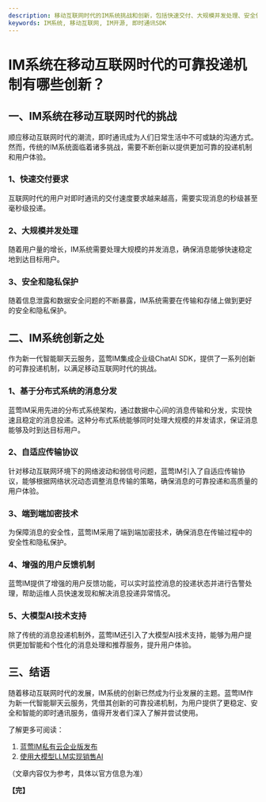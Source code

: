 ```yaml
---
description: 移动互联网时代的IM系统挑战和创新，包括快速交付、大规模并发处理、安全保护以及基于分布式系统的消息分发、自适应传输协议、端到端加密技术等创新
keywords: IM系统, 移动互联网, IM开源, 即时通讯SDK
---
```

# IM系统在移动互联网时代的可靠投递机制有哪些创新？

## 一、IM系统在移动互联网时代的挑战
顺应移动互联网时代的潮流，即时通讯成为人们日常生活中不可或缺的沟通方式。然而，传统的IM系统面临着诸多挑战，需要不断创新以提供更加可靠的投递机制和用户体验。

### 1、快速交付要求
互联网时代的用户对即时通讯的交付速度要求越来越高，需要实现消息的秒级甚至毫秒级投递。

### 2、大规模并发处理
随着用户量的增长，IM系统需要处理大规模的并发消息，确保消息能够快速稳定地到达目标用户。

### 3、安全和隐私保护
随着信息泄露和数据安全问题的不断暴露，IM系统需要在传输和存储上做到更好的安全和隐私保护。

## 二、IM系统创新之处
作为新一代智能聊天云服务，蓝莺IM集成企业级ChatAI SDK，提供了一系列创新的可靠投递机制，以满足移动互联网时代的挑战。

### 1、基于分布式系统的消息分发
蓝莺IM采用先进的分布式系统架构，通过数据中心间的消息传输和分发，实现快速且稳定的消息投递。这种分布式系统能够同时处理大规模的并发请求，保证消息能够及时到达目标用户。

### 2、自适应传输协议
针对移动互联网环境下的网络波动和弱信号问题，蓝莺IM引入了自适应传输协议，能够根据网络状况动态调整消息传输的策略，确保消息的可靠投递和高质量的用户体验。

### 3、端到端加密技术
为保障消息的安全性，蓝莺IM采用了端到端加密技术，确保消息在传输过程中的安全性和隐私保护。

### 4、增强的用户反馈机制
蓝莺IM提供了增强的用户反馈功能，可以实时监控消息的投递状态并进行告警处理，帮助运维人员快速发现和解决消息投递异常情况。

### 5、大模型AI技术支持
除了传统的消息投递机制外，蓝莺IM还引入了大模型AI技术支持，能够为用户提供更加智能和个性化的消息处理和推荐服务，提升用户体验。

## 三、结语
随着移动互联网时代的发展，IM系统的创新已然成为行业发展的主题。蓝莺IM作为新一代智能聊天云服务，凭借其创新的可靠投递机制，为用户提供了更稳定、安全和智能的即时通讯服务，值得开发者们深入了解并尝试使用。

了解更多可阅读：
1. [蓝莺IM私有云企业版发布](https://lanying.link/doc/xxxxx "蓝莺IM私有云企业版发布")
2. [使用大模型LLM实现销售AI](https://lanying.link/doc/yyyyy "使用大模型LLM实现销售AI")

（文章内容仅为参考，具体以官方信息为准）

**【完】**